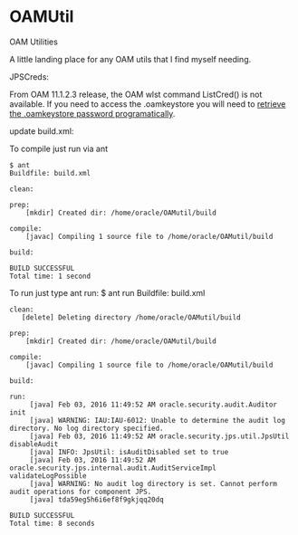 # OAMUtil
OAM Utilities

A little landing place for any OAM utils that I find myself needing.


JPSCreds:

From OAM 11.1.2.3 release, the OAM wlst command ListCred() is not available. If you need to access the .oamkeystore you will need to [retrieve the .oamkeystore password programatically](http://howtoidm.blogspot.com/2015/07/how-to-retrieve-oamkeystore-oamstore.html).


update build.xml:
  <property name="fmw_home" value="/home/oracle/Oracle/Middleware"/>
  <property name="domain_home" value="${fmw_home}/user_projects/domains/OAMDomain"/>

To compile just run via ant

    $ ant
    Buildfile: build.xml
    
    clean:
        
    prep:
        [mkdir] Created dir: /home/oracle/OAMutil/build
    
    compile:
        [javac] Compiling 1 source file to /home/oracle/OAMutil/build
    
    build:
    
    BUILD SUCCESSFUL
    Total time: 1 second


To run just type ant run:
    $ ant run
    Buildfile: build.xml
    
    clean:
       [delete] Deleting directory /home/oracle/OAMutil/build
    
    prep:
        [mkdir] Created dir: /home/oracle/OAMutil/build
    
    compile:
        [javac] Compiling 1 source file to /home/oracle/OAMutil/build
    
    build:
    
    run:
         [java] Feb 03, 2016 11:49:52 AM oracle.security.audit.Auditor init
         [java] WARNING: IAU:IAU-6012: Unable to determine the audit log directory. No log directory specified.
         [java] Feb 03, 2016 11:49:52 AM oracle.security.jps.util.JpsUtil disableAudit
         [java] INFO: JpsUtil: isAuditDisabled set to true
         [java] Feb 03, 2016 11:49:52 AM oracle.security.jps.internal.audit.AuditServiceImpl validateLogPossible
         [java] WARNING: No audit log directory is set. Cannot perform audit operations for component JPS.
         [java] tda59eg5h6i6ef8f9gkjqq20dq
    
    BUILD SUCCESSFUL
    Total time: 8 seconds
